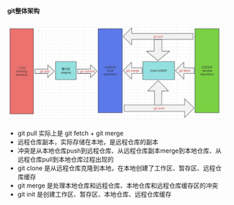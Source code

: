 #### git整体架构
![git整体架构](./src/image/3.git版本管理流程图.png)


* git pull 实际上是 git fetch + git merge
* 远程仓库副本，实际存储在本地，是远程仓库的副本
* 冲突是从本地仓库push到远程仓库、从远程仓库副本merge到本地仓库、从远程仓库pull到本地仓库过程出现的 
* git clone 是从远程仓库克隆到本地，在本地创建了工作区、暂存区、远程仓库缓存
* git merge 是处理本地仓库和远程仓库、本地仓库和远程仓库缓存区的冲突
* git init 是创建工作区、暂存区、本地仓库、远程仓库缓存
